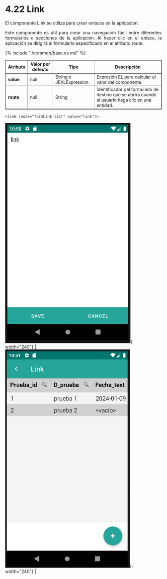 # 4.22 Link
<div style="text-align: justify;">
    <p>El componente Link se utiliza para crear enlaces en la aplicación.</p>
    <p>Este componente es útil para crear una navegación fácil entre diferentes formularios o secciones de la aplicación. Al hacer clic en el enlace, la aplicación se dirigirá al formulario especificado en el atributo route.</p>
</div>
<table border="1">
    <thead>
        <tr>
            <th colspan="2">Atributo</th>
            <th>Valor por defecto</th>
            <th>Tipo</th>
            <th>Descripción</th>
         </tr>
    </thead>
    <tbody>
        {% include "./common/base.es.md" %}
        <tr>
            <td colspan="2"><strong>value</strong></td>
            <td>null</td>
            <td>String o JEXLExpression</td>
            <td>Expresión EL para calcular el valor del componente.</td>
        </tr>
        <tr>
            <td colspan="2"><strong>route</strong></td>
            <td>null</td>
            <td>String</td>
            <td>Identificador del formulario de destino que se abrirá cuando el usuario haga clic en una entidad.</td>
        </tr>
    </tbody>
</table>

    <link route="formLink-list" value="link"/>

![Imagen 1](../img/link1.png){: width="240"} | ![Imagen 2](../img/link2.png){: width="240"} |
